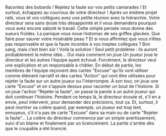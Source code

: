 Racontez des bobards ! Rejetez la faute sur vos petits camarades ! Et surtout, échappez au courroux de votre directeur !
Après un énième projet raté, vous et vos collègues avez une petite réunion avec la hiérarchie.
Votre directeur sera sans doute très désappointé et il vous demandera pourquoi vous avez encore saboté le travail. Cette simple pensée vous donne des sueurs froides. La panique vous noue l’estomac de ses griffes glacées. Que faire pour sauver votre misérable peau ? Et si vous affirmiez que vous n’êtes pas responsable et que la faute incombe à vos ineptes collègues ? Bon sang, mais c’est bien sûr ! Voilà la solution ! Seul petit problème : ils auront probablement la même idée…
Oui mais comment on joue
Un joueur joue le directeur et les autres l'équipe ayant échoué. Forcément, le directeur veut une explication et un responsable à châtier. En début de partie, les membres de l'équipe reçoivent des cartes "Excuse" qu'ils vont utiliser comme élément narratif et des cartes "Action" qui vont être utilisées pour rejeter la faute sur un autre joueur ou l'interrompre.
À son tour, on joue une carte "Excuse" et on s'appuie dessus pour raconter un bout de l'histoire. Si on joue l'action "Rejeter la faute", on passe la parole à un autre joueur qui doit continuer l'histoire.
Pendant ce temps là, le directeur écoute et, s'il en a envie, peut intervenir, pour demander des précisions, tout ça. Et, surtout, il peut montrer sa colère quand, par exemple, un joueur est trop lent, ennuyeux, s'il n'a pas de carte "Excuse" dans sa main ou de carte "Rejeter la faute"...
La colère du directeur commence par un simple avertissement, suivi d'un blame et finalement par un licenciement.
La partie s'arrète dès que le coupable a été licencié.